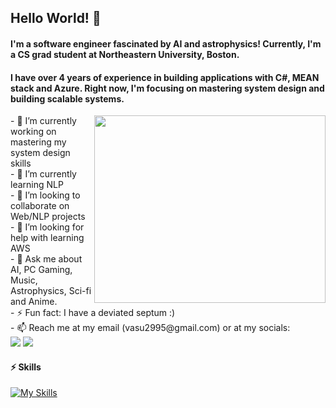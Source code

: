 ## Hello World! 👋

#### I'm a software engineer fascinated by AI and astrophysics! Currently, I'm a CS grad student at Northeastern University, Boston.
#### I have over 4 years of experience in building applications with C#, MEAN stack and Azure. Right now, I'm focusing on mastering system design and building scalable systems.

<!-- <img src="https://camo.githubusercontent.com/e15e75521862be103c834df436a8f9e075c945e5/68747470733a2f2f6d656469612e67697068792e636f6d2f6d656469612f6475334a336358797a686a3735494f6776412f67697068792e676966" width="250" height="250" align="right"/> -->

<img src="https://github.com/mayankchaudhary26/Cool-Readme-ideas/raw/master/data/night%20code.gif" width="370" height="300" align="right"/>

<div>
- 🔭 I’m currently working on mastering my system design skills<br>                                             
- 🌱 I’m currently learning NLP<br>
- 👯 I’m looking to collaborate on Web/NLP projects<br>
- 🤔 I’m looking for help with learning AWS<br>
- 💬 Ask me about AI, PC Gaming, Music, Astrophysics, Sci-fi and Anime.<br>
- ⚡️ Fun fact: I have a deviated septum :)<br>  
- 📫 Reach me at my email (vasu2995@gmail.com) or at my socials: <br>
<a target="_blank" rel="noopener noreferrer" href="https://www.linkedin.com/in/vasuagarwal29/"><img src="https://skillicons.dev/icons?i=linkedin&theme=light"></a>
<a target="_blank" rel="noopener noreferrer" href="https://www.instagram.com/vasuagarwal29/"><img src="https://skillicons.dev/icons?i=instagram&theme=light"></a> 
<br>
</div>

#### ⚡ Skills
[![My Skills](https://skillicons.dev/icons?i=java,react,redux,js,ts,py,cpp,cs,dotnet,angular,nodejs,docker,azure,postman,mysql,mongodb,html,css,bootstrap,git,blender&theme=light&perline=7)](https://skillicons.dev)
